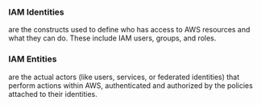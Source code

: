 ### IAM Identities 
are the constructs used to define who has access to AWS resources and what they can do. These include IAM users, groups, and roles.

### IAM Entities 
are the actual actors (like users, services, or federated identities) that perform actions within AWS, authenticated and authorized by the policies attached to their identities.

